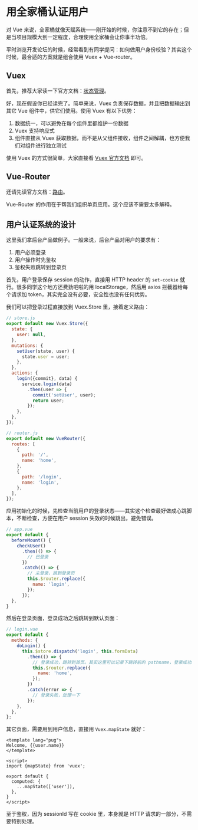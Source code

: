 用全家桶认证用户
==============

对 Vue 来说，全家桶就像天赋系统——刚开始的时候，你注意不到它的存在；但是当项目规模大到一定程度，合理使用全家桶会让你事半功倍。

平时浏览开发论坛的时候，经常看到有同学提问：如何做用户身份校验？其实这个时候，最合适的方案就是组合使用 Vuex + Vue-router。

Vuex
--------

首先，推荐大家读一下官方文档：[状态管理](https://cn.vuejs.org/v2/guide/state-management.html)。

好，现在假设你已经读完了。简单来说，Vuex 负责保存数据，并且把数据输出到其它 Vue 组件中，供它们使用。使用 Vuex 有以下优势：

1. 数据统一，可以避免在每个组件里都维护一份数据
2. Vuex 支持响应式
3. 组件直接从 Vuex 获取数据，而不是从父组件接收，组件之间解耦，也方便我们对组件进行独立测试

使用 Vuex 的方式很简单，大家直接看 [Vuex 官方文档](https://vuex.vuejs.org/) 即可。

Vue-Router
----------

还请先读官方文档：[路由](https://cn.vuejs.org/v2/guide/routing.html)。

Vue-Router 的作用在于帮我们组织单页应用。这个应该不需要太多解释。

用户认证系统的设计
---------------

这里我们拿后台产品做例子。一般来说，后台产品对用户的要求有：

1. 用户必须登录
2. 用户操作时先鉴权
3. 鉴权失败跳转到登录页

首先，用户登录保存 session 的动作，直接用 HTTP header 的 `set-cookie` 就行。很多同学这个地方还费劲吧啦的用 localStorage，然后用 axios 拦截器给每个请求加 token，其实完全没有必要，安全性也没有任何优势。

我们可以把登录过程直接放到 Vuex.Store 里，接着定义路由：

```js
// store.js
export default new Vuex.Store({
  state: {
    user: null,
  },
  mutations: {
    setUser(state, user) {
      state.user = user;
    },
  },
  actions: {
    login({commit}, data) {
      service.login(data)
        .then(user => {
          commit('setUser', user);
          return user;
        });
    },
  },
});

// router.js
export default new VueRouter({
  routes: [
    {
      path: '/',
      name: 'home',
    },
    {
      path: '/login',
      name: 'login',
    },
  ],
});
```

应用初始化的时候，先检查当前用户的登录状态——其实这个检查最好做成心跳脚本，不断检查，方便在用户 session 失效的时候跳出，避免错误。

```js
// app.vue
export default {
  beforeMount() {
    checkUser()
      .then(() => {
        // 已登录
      })
      .catch(() => {
        // 未登录，跳到登录页
        this.$router.replace({
          name: 'login',
        });
      });
  },
}
```

然后在登录页面，登录成功之后跳转到默认页面：

```js
// login.vue
export default {
  methods: {
    doLogin() {
      this.$store.dispatch('login', this.formData)
        .then(() => {
          // 登录成功，跳转到首页。其实这里可以记录下跳转前的 pathname，登录成功跳过去，比始终跳首页要好
          this.$router.replace({
            name: 'home',
          });
        })
        .catch(error => {
          // 登录失败，处理一下
        });
    },
  },
};
```

其它页面，需要用到用户信息，直接用 `Vuex.mapState` 就好：

```vue
<template lang="pug">
Welcome, {{user.name}}
</template>

<script>
import {mapState} from 'vuex';

export default {
  computed: {
    ...mapState(['user']),
  },
}
</script>
```

至于鉴权，因为 sessionId 写在 cookie 里，本身就是 HTTP 请求的一部分，不需要特别处理。
